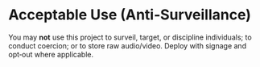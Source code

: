 # Acceptable Use (Anti‑Surveillance)

You may **not** use this project to surveil, target, or discipline individuals; to conduct coercion; or to store raw audio/video. Deploy with signage and opt‑out where applicable.
